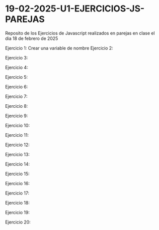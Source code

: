 # 19-02-2025-U1-EJERCICIOS-JS-PAREJAS
Reposito de los Ejercicios de Javascript realizados en parejas en clase el dia 18 de febrero de 2025

Ejercicio 1:
    Crear una variable de nombre
Ejercicio 2:

Ejercicio 3:

Ejercicio 4:

Ejercicio 5:

Ejercicio 6:

Ejercicio 7:

Ejercicio 8:

Ejercicio 9:

Ejercicio 10:

Ejercicio 11:

Ejercicio 12:

Ejercicio 13:

Ejercicio 14:

Ejercicio 15:

Ejercicio 16:

Ejercicio 17:

Ejercicio 18:

Ejercicio 19:

Ejercicio 20: